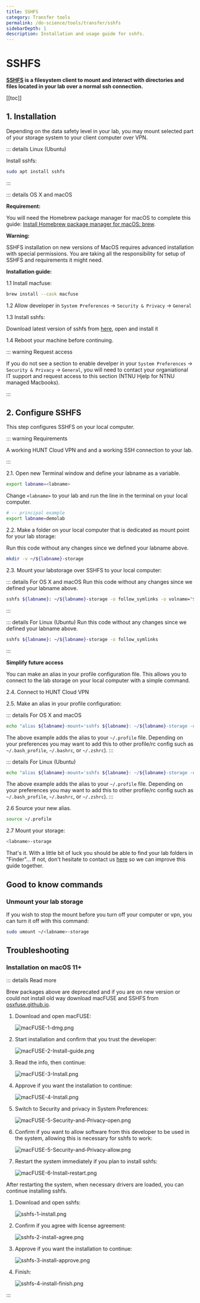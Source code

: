 ```yaml
---
title: SSHFS
category: Transfer tools
permalink: /do-science/tools/transfer/sshfs
sidebarDepth: 1
description: Installation and usage guide for sshfs.
---
```


# SSHFS

**[SSHFS](https://en.wikipedia.org/wiki/SSHFS) is a filesystem client to mount and interact with directories and files located in your lab over a normal ssh connection.**


[[toc]]

## 1. Installation

Depending on the data safety level in your lab, you may mount selected part of your storage system to your client computer over VPN.


::: details Linux (Ubuntu)

Install sshfs:

   ```bash
   sudo apt install sshfs
   ```
:::


::: details OS X and macOS

**Requirement:**

You will need the Homebrew package manager for macOS to complete this guide: [Install Homebrew package manager for macOS: brew](https://brew.sh/).


**Warning:**

SSHFS installation on new versions of MacOS requires advanced installation with special permissions.
You are taking all the responsibility for setup of SSHFS and requirements it might need.


**Installation guide:**

1.1 Install macfuse:

   ```bash
   brew install --cask macfuse
   ```

1.2 Allow developer in `System Preferences` -> `Security & Privacy` -> `General`

1.3 Install sshfs:

   Download latest version of sshfs from [here](https://github.com/osxfuse/sshfs/releases), open and install it

1.4 Reboot your machine before continuing.

   ::: warning Request access

   If you do not see a section to enable develper in your `System Preferences` -> `Security & Privacy` -> `General`, you will need to contact your organiational IT support and request access to this section (NTNU Hjelp for NTNU managed Macbooks).

:::


## 2. Configure SSHFS

This step configures SSHFS on your local computer.

::: warning Requirements

A working HUNT Cloud VPN and and a working SSH connection to your lab.

:::


2.1. Open new Terminal window and define your labname as a variable.

   ```bash
   export labname=<labname>
   ```

   Change `<labname>` to your lab and run the line in the terminal on your local computer.

   ```bash
   # -- principal example
   export labname=demolab
   ```

2.2. Make a folder on your local computer that is dedicated as mount point for your lab storage:

Run this code without any changes since we defined your labname above.
   ```bash
   mkdir -v ~/${labname}-storage
   ```


2.3. Mount your labstorage over SSHFS to your local computer:

::: details For OS X and macOS
Run this code without any changes since we defined your labname above.
   ```bash
   sshfs ${labname}: ~/${labname}-storage -o follow_symlinks -o volname="${labname}-storage"
   ```
:::

::: details For Linux (Ubuntu)
Run this code without any changes since we defined your labname above.
   ```bash
   sshfs ${labname}: ~/${labname}-storage -o follow_symlinks
   ```
:::


**Simplify future access**

You can make an alias in your profile configuration file. This allows you to connect to the lab storage on your local computer with a simple command.

2.4. Connect to HUNT Cloud VPN

2.5. Make an alias in your profile configuration:

::: details For OS X and macOS

   ```bash
   echo "alias ${labname}-mount='sshfs ${labname}: ~/${labname}-storage -o follow_symlinks -o volname=${labname}'" >> ~/.profile
   ```
   The above example adds the alias to your `~/.profile` file. Depending on your preferences you may want to add this to other profile/rc config such as `~/.bash_profile`, `~/.bashrc`, or `~/.zshrc`).
:::

::: details For Linux (Ubuntu)
   ```bash
   echo "alias ${labname}-mount='sshfs ${labname}: ~/${labname}-storage -o follow_symlinks'" >> ~/.profile
   ```
   The above example adds the alias to your `~/.profile` file. Depending on your preferences you may want to add this to other profile/rc config such as `~/.bash_profile`, `~/.bashrc`, or `~/.zshrc`).
:::

2.6 Source your new alias.

```bash
source ~/.profile
```

2.7 Mount your storage:

  ```bash
  <labname>-storage
  ```

That's it.
With a little bit of luck you should be able to find your lab folders in "Finder"...
If not, don't hesitate to contact us [here](/contact) so we can improve this guide together.

## Good to know commands

### Unmount your lab storage

If you wish to stop the mount before you turn off your computer or vpn, you can turn it off with this command:

  ```bash
  sudo umount ~/<labname>-storage
  ```

## Troubleshooting

### Installation on macOS 11+

::: details Read more

Brew packages above are deprecated and if you are on new version or could not install old way download
macFUSE and SSHFS from [osxfuse.github.io](https://osxfuse.github.io/).

1. Download and open macFUSE:

    ![macFUSE-1-dmg.png](./images/macFUSE-1-dmg.png)

2. Start installation and confirm that you trust the developer:

    ![macFUSE-2-Install-guide.png](./images/macFUSE-2-Install-guide.png)

3. Read the info, then continue:

    ![macFUSE-3-Install.png](./images/macFUSE-3-Install.png)

4. Approve if you want the installation to continue:

    ![macFUSE-4-Install.png](./images/macFUSE-4-Install.png)

5. Switch to Security and privacy in System Preferences:

    ![macFUSE-5-Security-and-Privacy-open.png](./images/macFUSE-5-Security-and-Privacy-open.png)

6. Confirm if you want to allow software from this developer to be used in the system,
   allowing this is necessary for sshfs to work:

    ![macFUSE-5-Security-and-Privacy-allow.png](./images/macFUSE-5-Security-and-Privacy-allow.png)

7. Restart the system immediately if you plan to install sshfs:

    ![macFUSE-6-Install-restart.png](./images/macFUSE-6-Install-restart.png)

After restarting the system, when necessary drivers are loaded, you can continue installing sshfs.

1. Download and open sshfs:

    ![sshfs-1-install.png](./images/sshfs-1-install.png)

2. Confirm if you agree with license agreement:

    ![sshfs-2-install-agree.png](./images/sshfs-2-install-agree.png)

3. Approve if you want the installation to continue:

    ![sshfs-3-install-approve.png](./images/sshfs-3-install-approve.png)

4. Finish:

    ![sshfs-4-install-finish.png](./images/sshfs-4-install-finish.png)

:::
